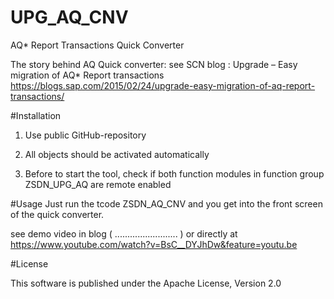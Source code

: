 # UPG_AQ_CNV
AQ* Report Transactions Quick Converter

The story behind AQ Quick converter: see SCN blog : Upgrade – Easy migration of AQ* Report transactions
https://blogs.sap.com/2015/02/24/upgrade-easy-migration-of-aq-report-transactions/

#Installation

1. Use public GitHub-repository

2. All objects should be activated automatically

3. Before to start the tool, check if both function modules in function group ZSDN_UPG_AQ are remote enabled

#Usage
Just run the tcode ZSDN_AQ_CNV and you get into the front screen of the quick converter.

see demo video in blog ( ......................... ) or directly at https://www.youtube.com/watch?v=BsC__DYJhDw&feature=youtu.be

#License

This software is published under the Apache License, Version 2.0
